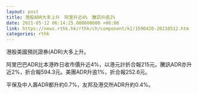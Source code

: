 ```yaml
---
layout: post
title: 港股ADR大多上升　阿里升近4%　騰訊升逾2%
date: 2021-05-12 06:14:25.000000000 +08:00
link: https://news.rthk.hk/rthk/ch/component/k2/1590420-20210512.htm
categories: rthk
---
```


港股美國預託證券(ADR)大多上升。

阿里巴巴ADR比本港昨日收市價升近4%，以港元計折合報215元。騰訊ADR亦升近2%，折合報594.3元。美團ADR升逾1%，折合報252.6元。

平保及中人壽ADR都升約0.7%，友邦及港交所ADR升約0.4%。
